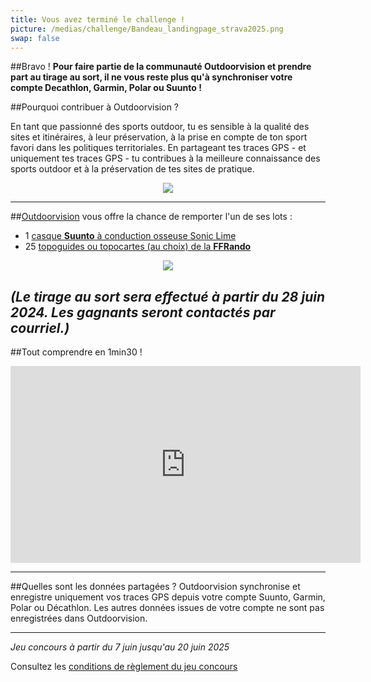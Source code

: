 ```yaml
---
title: Vous avez terminé le challenge !
picture: /medias/challenge/Bandeau_landingpage_strava2025.png
swap: false
---
```




##Bravo !
**Pour faire partie de la communauté Outdoorvision et prendre part au tirage au sort, il ne vous reste plus qu'à synchroniser votre compte Decathlon, Garmin, Polar ou Suunto !**
<participate></participate>

##Pourquoi contribuer à Outdoorvision ?

En tant que passionné des sports outdoor, tu es sensible à la qualité des sites et itinéraires, à leur préservation, à la prise en compte de ton sport favori dans les politiques territoriales. 
En partageant tes traces GPS - et uniquement tes traces GPS - tu contribues à la meilleure connaissance des sports outdoor et à la préservation de tes sites de pratique.

<p align="center">
  <img src="/medias/challenge/Contribue_strava2025.png">
</p>

---


##[Outdoorvision](https://www.outdoorvision.fr) vous offre la chance de remporter l'un de ses lots : 


- 1 [casque **Suunto** à conduction osseuse Sonic Lime](https://www.suunto.com/fr-fr/Produits/casque-audio/suunto-sonic/suunto-sonic-lime/)
- 25 [topoguides ou topocartes (au choix) de la **FFRando**](https://boutique.ffrandonnee.fr/topoguides)
  

<p align="center">
  <img src="/medias/challenge/banniere_lots_strava2025.png">
</p>

*(Le tirage au sort sera effectué à partir du 28 juin 2024. Les gagnants seront contactés par courriel.)*
---



##Tout comprendre en 1min30 !
<p align="center">
<iframe width="560" height="315" src="https://www.youtube.com/embed/Sua7VDlhBs4" title="YouTube video player" frameborder="0" allow="accelerometer; autoplay; clipboard-write; encrypted-media; gyroscope; picture-in-picture" allowfullscreen></iframe>
</p>


---

##Quelles sont les données partagées ?
Outdoorvision synchronise et enregistre uniquement vos traces GPS depuis votre compte Suunto, Garmin, Polar ou Décathlon. Les autres données issues de votre compte ne sont pas enregistrées dans Outdoorvision.

---

*Jeu concours à partir du 7 juin jusqu'au 20 juin 2025* 

Consultez les [conditions de règlement du jeu concours](/medias/challenge/Reglement_challenge_Strava2025.pdf)
<p></p>
